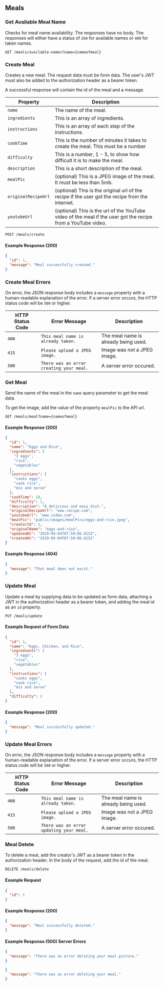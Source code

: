 ## Meals

### Get Available Meal Name

Checks for meal name availability. The responses have no body.
The responses will either have a status of `204` for available names or `400` for taken names.

```endpoint
GET /meals/available-names?name={nameofmeal}
```

### Create Meal

Creates a new meal. The request data must be form data. The user's JWT must also be added to the authorization header as a bearer token.

A successful response will contain the id of the meal and a message.

Property | Description
---|---
`name` | The name of the meal.
`ingredients` | This is an array of ingredients.
`instructions` | This is an array of each step of the instructions.
`cookTime` | This is the number of minutes it takes to create the meal. This must be a number
`difficulty` | This is a number, 1 - 5, to show how difficult it is to make the meal.
`description` | This is a short description of the meal.
`mealPic` | (optional) This is a JPEG image of the meal. It must be less than 5mb.
`originalRecipeUrl` | (optional) This is the original url of the recipe if the user got the recipe from the internet.
`youtubeUrl` | (optional) This is the url of the YouTube video of the meal if the user got the recipe from a YouTube video.

```endpoint
POST /meals/create
```

#### Example Response (200)

```json
{
  "id": 1,
  "message": "Meal successfully created."
}
```

### Create Meal Errors

On error, the JSON response body includes a `message` property with a human-readable explanation of the error. If a server error occurs, the HTTP status code will be `500` or higher.

HTTP Status Code | Error Message | Description
|---|---|---
`400` | `This meal name is already taken.` | The meal name is already being used.
`415` | `Please upload a JPEG image.` | Image was not a JPEG image.
`500` | `There was an error creating your meal.` | A server error occured.

### Get Meal

Send the name of the meal in the `name` query parameter to get the meal data.

To get the image, add the value of the property `mealPic` to the API url.

```endpoint
GET /meals/meal?name={nameofmeal}
```

#### Example Response (200)

```json
{
  "id": 1,
  "name": "Eggs and Rice",
  "ingredients": [
    "3 eggs",
    "rice",
    "vegetables"
  ],
  "instructions": [
    "cooks eggs",
    "cook rice",
    "mix and serve"
  ],
  "cookTime": 20,
  "difficulty": 1,
  "description": "A delicious and easy dish.",
  "originalRecipeUrl": "www.recipe.com",
  "youtubeUrl": "www.video.com",
  "mealPic": "public/images/mealPics/eggs-and-rice.jpeg",
  "creatorId": 1,
  "originalName": "eggs-and-rice",
  "updatedAt": "2019-09-04T07:59:06.815Z",
  "createdAt": "2019-09-04T07:59:06.815Z"
}
```

#### Example Response (404)

```json
{
  "message": "That meal does not exist."
}
```

### Update Meal

Update a meal by supplying data to be updated as form data, attaching a JWT in the authorization header as a bearer token, and adding the meal id as an `id` property.

```endpoint
PUT /meals/update
```

#### Example Request of Form Data

```json
{
  "id": 1,
  "name": "Eggs, Chicken, and Rice",
  "ingredients": [
    "3 eggs",
    "rice",
    "vegetables"
  ],
  "instructions": [
    "cooks eggs",
    "cook rice",
    "mix and serve"
  ],
  "difficulty": 2
}
```

#### Example Response (200)

```json
{
  "message": "Meal successfully updated."
}
```

### Update Meal Errors

On error, the JSON response body includes a `message` property with a human-readable explanation of the error. If a server error occurs, the HTTP status code will be `500` or higher.

HTTP Status Code | Error Message | Description
|---|---|---
`400` | `This meal name is already taken.` | The meal name is already being used.
`415` | `Please upload a JPEG image.` | Image was not a JPEG image.
`500` | `There was an error updating your meal.` | A server error occured.

### Meal Delete

To delete a meal, add the creator's JWT as a bearer token in the authorization header. In the body of the request, add the id of the meal.

```endpoint
DELETE /meals/delete
```

#### Example Request

```json
{
  "id": 1
}
```

#### Example Response (200)

```json
{
  "message": "Meal successfully deleted."
}
```

#### Example Response (500) Server Errors

```json
{
  "message": "There was an error deleting your meal picture."
}
```

```json
{
  "message": "There was an error deleting your meal."
}
```